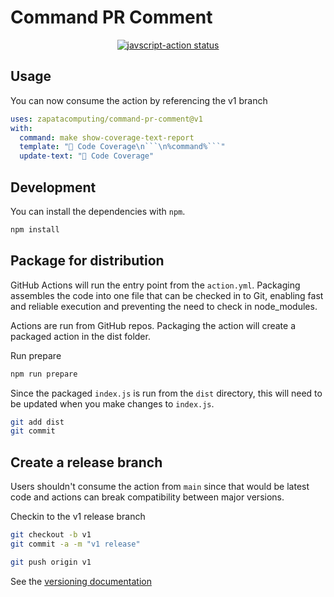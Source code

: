 # Command PR Comment

<p align="center">
  <a href="https://github.com/zapatacomputing/command-pr-comment/actions"><img alt="javscript-action status" src="https://github.com/zapatacomputing/command-pr-comment/workflows/units-test/badge.svg"></a>
</p>

## Usage

You can now consume the action by referencing the v1 branch

```yaml
uses: zapatacomputing/command-pr-comment@v1
with:
  command: make show-coverage-text-report
  template: "🚀 Code Coverage\n```\n%command%```"
  update-text: "🚀 Code Coverage"
```

## Development

You can install the dependencies with `npm`.

```bash
npm install
```


## Package for distribution

GitHub Actions will run the entry point from the `action.yml`. Packaging assembles the code into one file that can be checked in to Git, enabling fast and reliable execution and preventing the need to check in node_modules.

Actions are run from GitHub repos.  Packaging the action will create a packaged action in the dist folder.

Run prepare

```bash
npm run prepare
```

Since the packaged `index.js` is run from the `dist` directory, this will need to be updated when you make changes to `index.js`.

```bash
git add dist
git commit
```

## Create a release branch

Users shouldn't consume the action from `main` since that would be latest code and actions can break compatibility between major versions.

Checkin to the v1 release branch

```bash
git checkout -b v1
git commit -a -m "v1 release"
```

```bash
git push origin v1
```

See the [versioning documentation](https://github.com/actions/toolkit/blob/master/docs/action-versioning.md)
